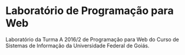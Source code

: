 # Laboratório de Programação para Web

Laboratório da Turma A 2016/2 de Programação para Web do Curso de Sistemas de Informação da Universidade Federal de Goiás.
